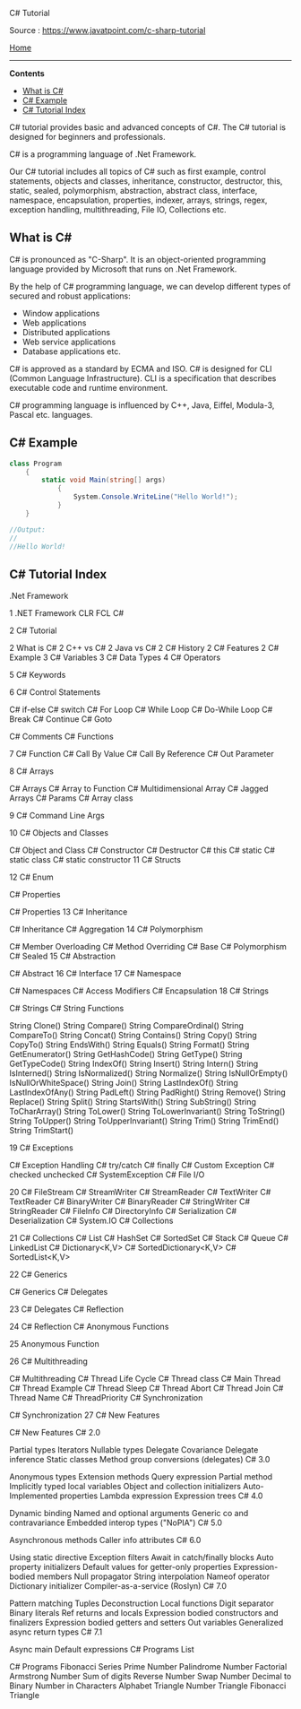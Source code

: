 

C# Tutorial

Source : https://www.javatpoint.com/c-sharp-tutorial

[Home](readme.md)

---

**Contents**

- [What is C#](#what-is-c)
- [C# Example](#c-example)
- [C# Tutorial Index](#c-tutorial-index)


C# tutorial provides basic and advanced concepts of C#. The C# tutorial is designed for beginners and professionals.

C# is a programming language of .Net Framework.

Our C# tutorial includes all topics of C# such as first example, control statements, objects and classes, inheritance, constructor, destructor, this, static, sealed, polymorphism, abstraction, abstract class, interface, namespace, encapsulation, properties, indexer, arrays, strings, regex, exception handling, multithreading, File IO, Collections etc.

## What is C#

C# is pronounced as "C-Sharp". It is an object-oriented programming language provided by Microsoft that runs on .Net Framework.

By the help of C# programming language, we can develop different types of secured and robust applications:

- Window applications
- Web applications
- Distributed applications
- Web service applications
- Database applications etc.

C# is approved as a standard by ECMA and ISO. C# is designed for CLI (Common Language Infrastructure). CLI is a specification that describes executable code and runtime environment.

C# programming language is influenced by C++, Java, Eiffel, Modula-3, Pascal etc. languages.

## C# Example

```cs
class Program  
    {  
        static void Main(string[] args)  
            {  
                System.Console.WriteLine("Hello World!");  
            }  
    }  

//Output:
//
//Hello World!

```

## C# Tutorial Index

.Net Framework

1 .NET Framework
CLR
FCL
C#

2 C# Tutorial

2 What is C#
2 C++ vs C#
2 Java vs C#
2 C# History
2 C# Features
2 C# Example
3 C# Variables
3 C# Data Types
4 C# Operators

5 C# Keywords

6 C# Control Statements

 C# if-else
 C# switch
 C# For Loop
 C# While Loop
 C# Do-While Loop
 C# Break
 C# Continue
 C# Goto

 C# Comments
 C# Functions

7 C# Function
C# Call By Value
C# Call By Reference
C# Out Parameter

8 C# Arrays

C# Arrays
C# Array to Function
C# Multidimensional Array
C# Jagged Arrays
C# Params
C# Array class

9 C# Command Line Args

10 C# Objects and Classes

C# Object and Class
C# Constructor
C# Destructor
C# this
C# static
C# static class
C# static constructor
11 C# Structs

12 C# Enum

C# Properties

C# Properties
13 C# Inheritance

C# Inheritance
C# Aggregation
14 C# Polymorphism

C# Member Overloading
C# Method Overriding
C# Base
C# Polymorphism
C# Sealed
15 C# Abstraction 

C# Abstract
16 C# Interface
17 C# Namespace

C# Namespaces
C# Access Modifiers
C# Encapsulation
18 C# Strings

C# Strings
C# String Functions

String Clone()
String Compare()
String CompareOrdinal()
String CompareTo()
String Concat()
String Contains()
String Copy()
String CopyTo()
String EndsWith()
String Equals()
String Format()
String GetEnumerator()
String GetHashCode()
String GetType()
String GetTypeCode()
String IndexOf()
String Insert()
String Intern()
String IsInterned()
String IsNormalized()
String Normalize()
String IsNullOrEmpty()
IsNullOrWhiteSpace()
String Join()
String LastIndexOf()
String LastIndexOfAny()
String PadLeft()
String PadRight()
String Remove()
String Replace()
String Split()
String StartsWith()
String SubString()
String ToCharArray()
String ToLower()
String ToLowerInvariant()
String ToString()
String ToUpper()
String ToUpperInvariant()
String Trim()
String TrimEnd()
String TrimStart()

19 C# Exceptions

C# Exception Handling
C# try/catch
C# finally
C# Custom Exception
C# checked unchecked
C# SystemException
C# File I/O

20 C# FileStream
C# StreamWriter
C# StreamReader
C# TextWriter
C# TextReader
C# BinaryWriter
C# BinaryReader
C# StringWriter
C# StringReader
C# FileInfo
C# DirectoryInfo
C# Serialization
C# Deserialization
C# System.IO
C# Collections

21 C# Collections
C# List<T>
C# HashSet<T>
C# SortedSet<T>
C# Stack<T>
C# Queue<T>
C# LinkedList<T>
C# Dictionary<K,V>
C# SortedDictionary<K,V>
C# SortedList<K,V>

22 C# Generics

C# Generics
C# Delegates

23 C# Delegates
C# Reflection

24 C# Reflection
C# Anonymous Functions

25 Anonymous Function

26 C# Multithreading

C# Multithreading
C# Thread Life Cycle
C# Thread class
C# Main Thread
C# Thread Example
C# Thread Sleep
C# Thread Abort
C# Thread Join
C# Thread Name
C# ThreadPriority
C# Synchronization

C# Synchronization
27 C# New Features

C# New Features
C# 2.0

Partial types
Iterators
Nullable types
Delegate Covariance
Delegate inference
Static classes
Method group conversions (delegates)
C# 3.0

Anonymous types
Extension methods
Query expression
Partial method
Implicitly typed local variables
Object and collection initializers
Auto-Implemented properties
Lambda expression
Expression trees
C# 4.0

Dynamic binding
Named and optional arguments
Generic co and contravariance
Embedded interop types ("NoPIA")
C# 5.0

Asynchronous methods
Caller info attributes
C# 6.0

Using static directive
Exception filters
Await in catch/finally blocks
Auto property initializers
Default values for getter-only properties
Expression-bodied members
Null propagator
String interpolation
Nameof operator
Dictionary initializer
Compiler-as-a-service (Roslyn)
C# 7.0

Pattern matching
Tuples
Deconstruction
Local functions
Digit separator
Binary literals
Ref returns and locals
Expression bodied constructors and finalizers
Expression bodied getters and setters
Out variables
Generalized async return types
C# 7.1

Async main
Default expressions
C# Programs List

C# Programs
Fibonacci Series
Prime Number
Palindrome Number
Factorial
Armstrong Number
Sum of digits
Reverse Number
Swap Number
Decimal to Binary
Number in Characters
Alphabet Triangle
Number Triangle
Fibonacci Triangle